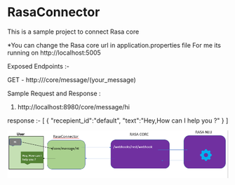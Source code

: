 # RasaConnector

This is a sample project to connect Rasa core

*You can change the Rasa core url in application.properties file
For me its running on http://localhost:5005


Exposed Endpoints :-

GET - http://<ip add:port>/core/message/(your_message)
  
Sample Request and Response :
1. http://localhost:8980/core/message/hi

response :-
[
  {
    "recepient_id":"default",
    "text":"Hey,How can I help you ?"
  }
]

![Screenshot](screenshot.PNG)
